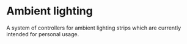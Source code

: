 # Ambient lighting
A system of controllers for ambient lighting strips which are currently intended for personal usage.
